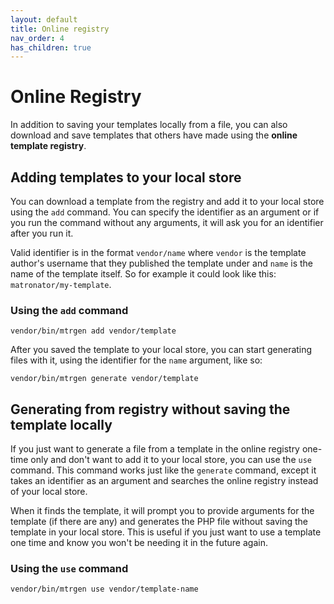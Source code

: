 ```yaml
---
layout: default
title: Online registry
nav_order: 4
has_children: true
---
```


# Online Registry

In addition to saving your templates locally from a file, you can also download and save templates that others have made using the **online template registry**.

## Adding templates to your local store

You can download a template from the registry and add it to your local store using the `add` command. You can specify the identifier as an argument or if you run the command without any arguments, it will ask you for an identifier after you run it.

Valid identifier is in the format `vendor/name` where `vendor` is the template author's username that they published the template under and `name` is the name of the template itself. So for example it could look like this: `matronator/my-template`.

### Using the `add` command

```
vendor/bin/mtrgen add vendor/template
```

After you saved the template to your local store, you can start generating files with it, using the identifier for the `name` argument, like so:

```
vendor/bin/mtrgen generate vendor/template
```

## Generating from registry without saving the template locally

If you just want to generate a file from a template in the online registry one-time only and don't want to add it to your local store, you can use the `use` command. This command works just like the `generate` command, except it takes an identifier as an argument and searches the online registry instead of your local store.

When it finds the template, it will prompt you to provide arguments for the template (if there are any) and generates the PHP file without saving the template in your local store. This is useful if you just want to use a template one time and know you won't be needing it in the future again.

### Using the `use` command

```
vendor/bin/mtrgen use vendor/template-name
```